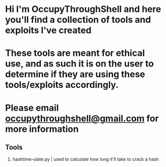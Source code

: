 # Hi I'm OccupyThroughShell and here you'll find a collection of tools and exploits I've created
# These tools are meant for ethical use, and as such it is on the user to determine if they are using these tools/exploits accordingly.
# Please email occupythroughshell@gmail.com for more information



Tools
-----

1. hashtime-ulate.py | used to calculate how long it'll take to crack a hash
